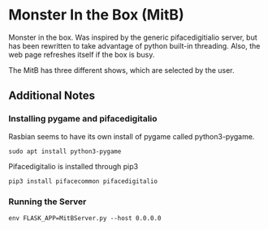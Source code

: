 # Monster In the Box (MitB)

Monster in the box.  Was inspired by the generic pifacedigitialio server, but has been rewritten to take advantage of python built-in threading. Also, the web page refreshes itself if the box is busy. 

The MitB has three different shows, which are selected by the user. 

## Additional Notes

### Installing pygame and pifacedigitalio

Rasbian seems to have its own install of pygame called python3-pygame. 

`sudo apt install python3-pygame`

Pifacedigitalio is installed through pip3

`pip3 install pifacecommon pifacedigitalio`

### Running the Server

`env FLASK_APP=MitBServer.py --host 0.0.0.0 `


